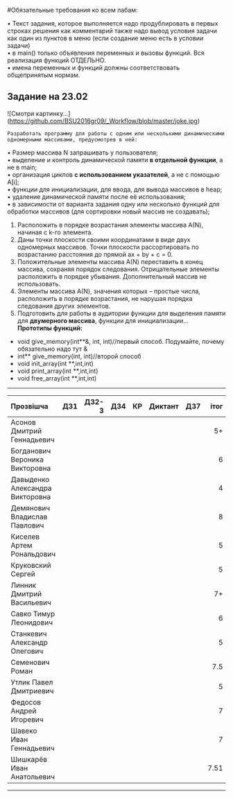 #Обязательные требования ко всем лабам:

• Текст задания, которое выполняется надо продублировать в первых строках решения как комментарий также надо вывод условия задачи как один из пунктов в меню (если создание меню есть в условии задачи)     
• в main() только объявления переменных и вызовы функций. Вся реализация функций ОТДЕЛЬНО.      
• имена переменных и функций должны соответствовать общепринятым нормам.

## Задание на 23.02
![Смотри картинку...] (https://github.com/BSU2016gr09/_Workflow/blob/master/joke.jpg)      

`Разработать программу для работы с одним или несколькими динамическими одномерными массивами, предусмотрев в ней:`

•	Размер массива N запрашивать у пользователя;      
•	выделение и контроль динамической памяти **в отдельной функции**, а не в main;      
•	организация циклов **с использованием указателей**, а не с помощью A[i];     
•	функции для инициализации, для ввода, для вывода массивов в heap;      
•	удаление динамической памяти после её использования;      
•	в зависимости от варианта задания одну или несколько функций для обработки массивов (для сортировки новый массив не создавать);     

1. Расположить в порядке возрастания элементы массива А(N), начиная с k-го элемента.
2. Даны точки плоскости своими координатами в виде двух одномерных массивов. Точки плоскости рассортировать по возрастанию расстояния до прямой ax + by + c = 0.
3. Положительные элементы массива А(N) переставить в конец массива, сохраняя порядок следования. Отрицательные элементы расположить в порядке убывания. Дополнительный массив не использовать.
4. Элементы массива А(N), значения которых – простые числа, расположить в порядке возрастания, не нарушая порядка следования других элементов.
5. Подготовить для работы в аудитории функции для выделения памяти для **двумерного массива**, функции для инициализации...      
**Прототипы функций:**     

* void give_memory(int**&, int, int)//первый способ. Подумайте, почему обязательно надо тут &
* int** give_memory(int, int)//второй способ
* void init_array(int **,int,int)
* void print_array(int **,int,int)
* void free_array(int **,int,int)

----------------------------------

|Прозвішча                      |  ДЗ1|ДЗ2-3| ДЗ4 | КР  |Диктант| ДЗ7 |iтог |комментарии |
|:------------------------------|:---:|----:|:---:|----:|:-----:|----:|----:|-----------:|
|Асонов Дмитрий Геннадьевич     |     |     |     |     |       |     |  5+ | 
|Богданович Вероника Викторовна |     |     |     |     |       |     |  6  | |
|Давыденко Александра Викторовна|     |     |     |     |       |     |  4  |
|Демянович Владислав Павлович   |     |     |     |     |       |     |  8|
|Киселев Артем Рональдович      |     |     |     |     |       |     |  5  |
|Круковский Сергей              |     |     |     |     |       |     |  5  ||
|Линник Дмитрий Васильевич      |     |     |     |     |       |     |  7+ |
|Савко Тимур Леонидович         |     |     |     |     |       |     |  6  |
|Станкевич Александр Олегович   |     |     |     |     |       |     |  5  |
|Семенович Роман                |     |     |     |     |       |     |  7.5|
|Утлик Павел Дмитриевич         |     |     |     |     |       |     |  5  |
|Федосов Андрей Игоревич        |     |     |     |     |       |     |  7  | |
|Шавеко Иван Геннадьевич        |     |     |     |     |       |     |  7  | |
|Шишкарёв Иван Анатольевич      |     |     |     |     |       |     | 7.51|

----------------------------------
